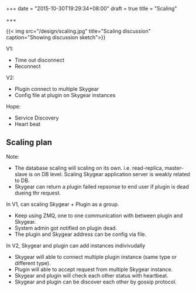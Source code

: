 +++
date = "2015-10-30T19:29:34+08:00"
draft = true
title = "Scaling"

+++

{{< img src="/design/scaling.jpg" title="Scaling discussion" 
    caption="Showing discussion sketch">}}


V1:

- Time out disconnect
- Reconnect

V2:

- Plugin connect to multiple Skygear
- Config file at plugin on Skygear instances

Hope:

- Service Discovery
- Heart beat

## Scaling plan

Note:

 - The database scaling will scaling on its own. i.e. read-replica, master-slave
   is on DB level. Scaling Skygear application server is weakly related to DB.
 - Skygear can return a plugin failed repsonse to end user if plugin is dead
   dueing thr request.

In V1, can scaling Skygear + Plugin as a group.

- Keep using ZMQ, one to one communication with between plugin and Skygear.
- System admin got notified on plugin dead.
- The plugin and Skygear address can be config via file.

In V2, Skygear and plugin can add instances indivivudally 

- Skygear will able to connect multiple plugin instance (same type or different
  type).
- Plugin will able to accept request from multiple Skygear instance.
- Skygear and plugin will check each other status with heartbeat.
- Skygear and plugin can be discover each other by gossip protocol.
